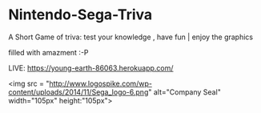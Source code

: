 # Nintendo-Sega-Triva

A Short Game of triva: test your knowledge , have fun | enjoy the graphics

filled with amazment :-P

LIVE:
https://young-earth-86063.herokuapp.com/
<div class= videogamelogos

<img src = "https://upload.wikimedia.org/wikipedia/commons/thumb/b/b6/Original_Nintendo_Seal_of_Quality_emblem.svg/2000px-Original_Nintendo_Seal_of_Quality_emblem.svg.png " alt= "Company Seal" width="100px" height="100px" >

<img src = "http://www.logospike.com/wp-content/uploads/2014/11/Sega_logo-6.png" alt="Company Seal"
width="105px" height:"105px">

</div>

